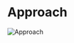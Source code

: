 # Approach

![Approach](https://user-images.githubusercontent.com/50495221/182040585-7fde5132-2c96-4f8a-a17d-457dc18ed1fc.svg)
